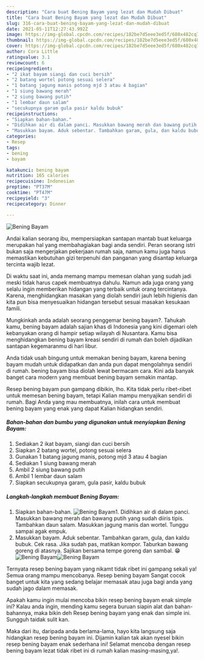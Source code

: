 ```yaml
---
description: "Cara buat Bening Bayam yang lezat dan Mudah Dibuat"
title: "Cara buat Bening Bayam yang lezat dan Mudah Dibuat"
slug: 316-cara-buat-bening-bayam-yang-lezat-dan-mudah-dibuat
date: 2021-05-11T12:27:43.992Z
image: https://img-global.cpcdn.com/recipes/182be7d5eee3ed5f/680x482cq70/bening-bayam-foto-resep-utama.jpg
thumbnail: https://img-global.cpcdn.com/recipes/182be7d5eee3ed5f/680x482cq70/bening-bayam-foto-resep-utama.jpg
cover: https://img-global.cpcdn.com/recipes/182be7d5eee3ed5f/680x482cq70/bening-bayam-foto-resep-utama.jpg
author: Cora Little
ratingvalue: 3.1
reviewcount: 6
recipeingredient:
- "2 ikat bayam siangi dan cuci bersih"
- "2 batang wortel potong sesuai selera"
- "1 batang jagung manis potong mjd 3 atau 4 bagian"
- "1 siung bawang merah"
- "2 siung bawang putih"
- "1 lembar daun salam"
- "secukupnya garam gula pasir kaldu bubuk"
recipeinstructions:
- "Siapkan bahan-bahan."
- "Didihkan air di dalam panci. Masukkan bawang merah dan bawang putih yang sudah diiris tipis. Tambahkan daun salam. Masukkan jagung manis dan wortel. Tunggu sampai agak empuk."
- "Masukkan bayam. Aduk sebentar. Tambahkan garam, gula, dan kaldu bubuk. Cek rasa. Jika sudah pas, matikan kompor. Taburkan bawang goreng di atasnya. Sajikan bersama tempe goreng dan sambal. 😁"
categories:
- Resep
tags:
- bening
- bayam

katakunci: bening bayam 
nutrition: 165 calories
recipecuisine: Indonesian
preptime: "PT37M"
cooktime: "PT47M"
recipeyield: "3"
recipecategory: Dinner

---
```



![Bening Bayam](https://img-global.cpcdn.com/recipes/182be7d5eee3ed5f/680x482cq70/bening-bayam-foto-resep-utama.jpg)

Andai kalian seorang ibu, mempersiapkan santapan mantab buat keluarga merupakan hal yang membahagiakan bagi anda sendiri. Peran seorang istri bukan saja mengerjakan pekerjaan rumah saja, namun kamu juga harus memastikan kebutuhan gizi terpenuhi dan panganan yang disantap keluarga tercinta wajib lezat.

Di waktu  saat ini, anda memang mampu memesan olahan yang sudah jadi meski tidak harus capek membuatnya dahulu. Namun ada juga orang yang selalu ingin memberikan hidangan yang terbaik untuk orang tercintanya. Karena, menghidangkan masakan yang diolah sendiri jauh lebih higienis dan kita pun bisa menyesuaikan hidangan tersebut sesuai masakan kesukaan famili. 



Mungkinkah anda adalah seorang penggemar bening bayam?. Tahukah kamu, bening bayam adalah sajian khas di Indonesia yang kini digemari oleh kebanyakan orang di hampir setiap wilayah di Nusantara. Kamu bisa menghidangkan bening bayam kreasi sendiri di rumah dan boleh dijadikan santapan kegemaranmu di hari libur.

Anda tidak usah bingung untuk memakan bening bayam, karena bening bayam mudah untuk didapatkan dan anda pun dapat mengolahnya sendiri di rumah. bening bayam bisa diolah lewat bermacam cara. Kini ada banyak banget cara modern yang membuat bening bayam semakin mantap.

Resep bening bayam pun gampang dibikin, lho. Kita tidak perlu ribet-ribet untuk memesan bening bayam, tetapi Kalian mampu menyajikan sendiri di rumah. Bagi Anda yang mau membuatnya, inilah cara untuk membuat bening bayam yang enak yang dapat Kalian hidangkan sendiri.

<!--inarticleads1-->

##### Bahan-bahan dan bumbu yang digunakan untuk menyiapkan Bening Bayam:

1. Sediakan 2 ikat bayam, siangi dan cuci bersih
1. Siapkan 2 batang wortel, potong sesuai selera
1. Gunakan 1 batang jagung manis, potong mjd 3 atau 4 bagian
1. Sediakan 1 siung bawang merah
1. Ambil 2 siung bawang putih
1. Ambil 1 lembar daun salam
1. Siapkan secukupnya garam, gula pasir, kaldu bubuk




<!--inarticleads2-->

##### Langkah-langkah membuat Bening Bayam:

1. Siapkan bahan-bahan.
<img src="https://img-global.cpcdn.com/steps/79ddd75a643bf573/160x128cq70/bening-bayam-langkah-memasak-1-foto.jpg" alt="Bening Bayam">1. Didihkan air di dalam panci. Masukkan bawang merah dan bawang putih yang sudah diiris tipis. Tambahkan daun salam. Masukkan jagung manis dan wortel. Tunggu sampai agak empuk.
1. Masukkan bayam. Aduk sebentar. Tambahkan garam, gula, dan kaldu bubuk. Cek rasa. Jika sudah pas, matikan kompor. Taburkan bawang goreng di atasnya. Sajikan bersama tempe goreng dan sambal. 😁
<img src="https://img-global.cpcdn.com/steps/e5768eb6b7ee687f/160x128cq70/bening-bayam-langkah-memasak-3-foto.jpg" alt="Bening Bayam"><img src="https://img-global.cpcdn.com/steps/dea87460b78b1a4e/160x128cq70/bening-bayam-langkah-memasak-3-foto.jpg" alt="Bening Bayam">



Ternyata resep bening bayam yang nikamt tidak ribet ini gampang sekali ya! Semua orang mampu mencobanya. Resep bening bayam Sangat cocok banget untuk kita yang sedang belajar memasak atau juga bagi anda yang sudah jago dalam memasak.

Apakah kamu ingin mulai mencoba bikin resep bening bayam enak simple ini? Kalau anda ingin, mending kamu segera buruan siapin alat dan bahan-bahannya, maka bikin deh Resep bening bayam yang enak dan simple ini. Sungguh taidak sulit kan. 

Maka dari itu, daripada anda berlama-lama, hayo kita langsung saja hidangkan resep bening bayam ini. Dijamin kalian tak akan nyesel bikin resep bening bayam enak sederhana ini! Selamat mencoba dengan resep bening bayam lezat tidak ribet ini di rumah kalian masing-masing,ya!.

